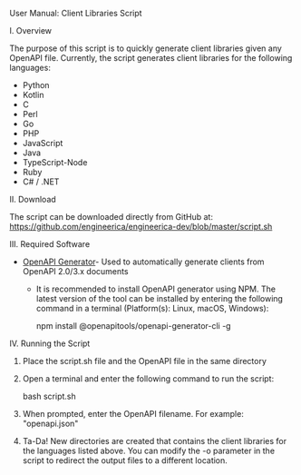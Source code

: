 User Manual: Client Libraries Script

I. Overview

The purpose of this script is to quickly generate client libraries given any OpenAPI file. Currently, the script generates client libraries for the following languages:

-  Python
-  Kotlin
-  C
-  Perl
-  Go
-  PHP
-  JavaScript
-  Java
-  TypeScript-Node
-  Ruby
-  C# / .NET

II. Download

The script can be downloaded directly from GitHub at: https://github.com/engineerica/engineerica-dev/blob/master/script.sh

III. Required Software

-  [OpenAPI Generator](https://openapi-generator.tech/docs/installation)- Used to automatically generate clients from OpenAPI 2.0/3.x documents

   -  It is recommended to install OpenAPI generator using NPM. The latest version of the tool can be installed by entering the following command in a terminal (Platform(s): Linux, macOS, Windows):

      npm install @openapitools/openapi-generator-cli -g

IV. Running the Script

1. Place the script.sh file and the OpenAPI file in the same directory
2. Open a terminal and enter the following command to run the script:

   bash script.sh

3. When prompted, enter the OpenAPI filename. For example: &quot;openapi.json&quot;
4. Ta-Da! New directories are created that contains the client libraries for the languages listed above. You can modify the -o parameter in the script to redirect the output files to a different location.
